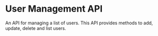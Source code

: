 # User Management API

An API for managing a list of users. This API provides methods to add, update, delete and list users.
